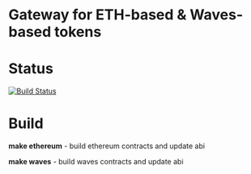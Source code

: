 # Gateway for ETH-based & Waves-based tokens

# Status

[![Build Status](https://drone.gravityhub.org/api/badges/Gravity-Tech/gateway/status.svg)](https://drone.gravityhub.org/Gravity-Tech/gateway)

# Build

**make ethereum** - build ethereum contracts and update abi

**make waves** - build waves contracts and update abi
